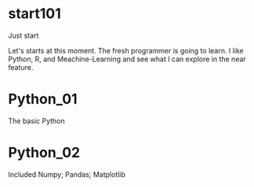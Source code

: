 # start101
Just start

Let's starts at this moment. The fresh programmer is going to learn.
I like Python, R, and Meachine-Learning and see what I can explore in the near feature. 

# Python_01
The basic Python
# Python_02
Included Numpy; Pandas; Matplotlib
